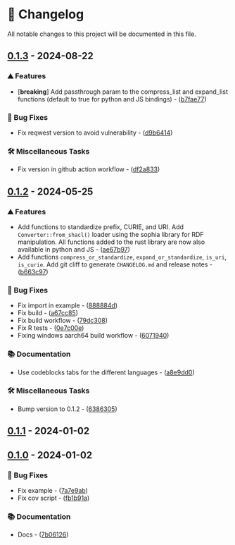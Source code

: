 # 📜 Changelog

All notable changes to this project will be documented in this file.

## [0.1.3](https://github.com/vemonet/nanopub-rs/compare/v0.1.2..0.1.3) - 2024-08-22

### ⛰️ Features

- [**breaking**] Add passthrough param to the compress_list and expand_list functions (default to true for python and JS bindings) - ([b7fae77](https://github.com/vemonet/nanopub-rs/commit/b7fae778c76eeaf9453dbe8362f5a69ee92141ec))

### 🐛 Bug Fixes

- Fix reqwest version to avoid vulnerability - ([d9b6414](https://github.com/vemonet/nanopub-rs/commit/d9b6414381ea1f8d585125a10bc6d1a833d67253))

### 🛠️ Miscellaneous Tasks

- Fix version in github action workflow - ([df2a833](https://github.com/vemonet/nanopub-rs/commit/df2a8335235d3452bade8131eb42762e11cf438f))

## [0.1.2](https://github.com/vemonet/nanopub-rs/compare/v0.1.1..v0.1.2) - 2024-05-25

### ⛰️ Features

- Add functions to standardize prefix, CURIE, and URI. Add `Converter::from_shacl()` loader using the sophia library for RDF manipulation. All functions added to the rust library are now also available in python and JS - ([ae67b97](https://github.com/vemonet/nanopub-rs/commit/ae67b97191885757f89ea3df2c9fd4042e1afad5))
- Add functions `compress_or_standardize`, `expand_or_standardize`, `is_uri`, `is_curie`. Add git cliff to generate `CHANGELOG.md` and release notes - ([b663c97](https://github.com/vemonet/nanopub-rs/commit/b663c97f5709ad48ab3945504586f743f0a418fd))

### 🐛 Bug Fixes

- Fix import in example - ([888884d](https://github.com/vemonet/nanopub-rs/commit/888884d91f2eab7a7bed7385aacccb87b306443d))
- Fix build - ([a67cc85](https://github.com/vemonet/nanopub-rs/commit/a67cc85d618c3f8347dd8cdbac88ba3546fda71e))
- Fix build workflow - ([79dc308](https://github.com/vemonet/nanopub-rs/commit/79dc308f4a79cfc60ef061d12f358320fb9475ce))
- Fix R tests - ([0e7c00e](https://github.com/vemonet/nanopub-rs/commit/0e7c00e6531487736641db91c12534f6a890dbb5))
- Fixing windows aarch64 build workflow - ([6071940](https://github.com/vemonet/nanopub-rs/commit/6071940c72caee712ec0ea8175192e2e79c034b2))

### 📚 Documentation

- Use codeblocks tabs for the different languages - ([a8e9dd0](https://github.com/vemonet/nanopub-rs/commit/a8e9dd03ffda2161d45f1b693b4854c2cfd000ba))

### 🛠️ Miscellaneous Tasks

- Bump version to 0.1.2 - ([6386305](https://github.com/vemonet/nanopub-rs/commit/6386305ea108885d323b11ef71c7f4de733068d1))

## [0.1.1](https://github.com/vemonet/nanopub-rs/compare/v0.1.0..v0.1.1) - 2024-01-02

## [0.1.0](https://github.com/vemonet/nanopub-rs/tree/v0.1.0) - 2024-01-02

### 🐛 Bug Fixes

- Fix example - ([7a7e9ab](https://github.com/vemonet/nanopub-rs/commit/7a7e9abdf2da8368cf508a434e5660302105b450))
- Fix cov script - ([fb1b91a](https://github.com/vemonet/nanopub-rs/commit/fb1b91a78ae03b269eb5319ff0b87d72725fd324))

### 📚 Documentation

- Docs - ([7b06126](https://github.com/vemonet/nanopub-rs/commit/7b0612670d8f207ea6d8ec8bd0e8415de27b81e2))

<!-- generated by git-cliff -->
